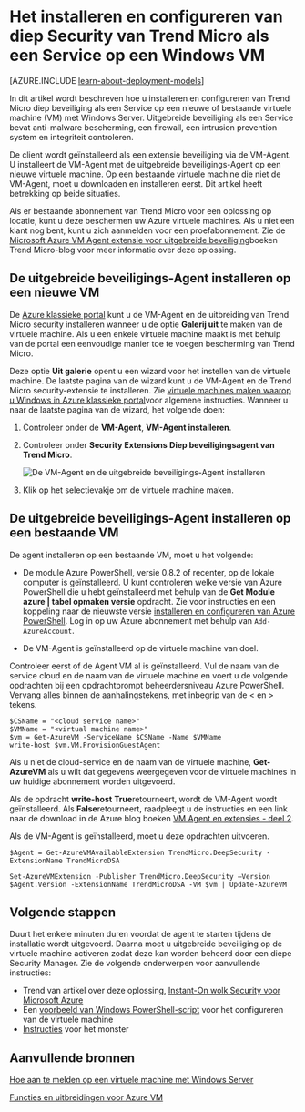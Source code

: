 <properties
    pageTitle="Trend Micro diep Security op een VM installeren | Microsoft Azure"
    description="Dit artikel wordt beschreven hoe u kunt installeren en configureren van Trend Micro security op een VM gemaakt met het klassieke implementatiemodel in Azure."
    services="virtual-machines-windows"
    documentationCenter=""
    authors="iainfoulds"
    manager="timlt"
    editor=""
    tags="azure-service-management"/>

<tags
    ms.service="virtual-machines-windows"
    ms.workload="infrastructure-services"
    ms.tgt_pltfrm="vm-multiple"
    ms.devlang="na"
    ms.topic="article"
    ms.date="08/24/2016"
    ms.author="iainfou"/>


# <a name="how-to-install-and-configure-trend-micro-deep-security-as-a-service-on-a-windows-vm"></a>Het installeren en configureren van diep Security van Trend Micro als een Service op een Windows VM

[AZURE.INCLUDE [learn-about-deployment-models](../../includes/learn-about-deployment-models-classic-include.md)]

In dit artikel wordt beschreven hoe u installeren en configureren van Trend Micro diep beveiliging als een Service op een nieuwe of bestaande virtuele machine (VM) met Windows Server. Uitgebreide beveiliging als een Service bevat anti-malware bescherming, een firewall, een intrusion prevention system en integriteit controleren.

De client wordt geïnstalleerd als een extensie beveiliging via de VM-Agent. U installeert de VM-Agent met de uitgebreide beveiligings-Agent op een nieuwe virtuele machine. Op een bestaande virtuele machine die niet de VM-Agent, moet u downloaden en installeren eerst. Dit artikel heeft betrekking op beide situaties.

Als er bestaande abonnement van Trend Micro voor een oplossing op locatie, kunt u deze beschermen uw Azure virtuele machines. Als u niet een klant nog bent, kunt u zich aanmelden voor een proefabonnement. Zie de [Microsoft Azure VM Agent extensie voor uitgebreide beveiliging](http://go.microsoft.com/fwlink/p/?LinkId=403945)boeken Trend Micro-blog voor meer informatie over deze oplossing.

## <a name="install-the-deep-security-agent-on-a-new-vm"></a>De uitgebreide beveiligings-Agent installeren op een nieuwe VM

De [Azure klassieke portal](http://manage.windowsazure.com) kunt u de VM-Agent en de uitbreiding van Trend Micro security installeren wanneer u de optie **Galerij uit** te maken van de virtuele machine. Als u een enkele virtuele machine maakt is met behulp van de portal een eenvoudige manier toe te voegen bescherming van Trend Micro.

Deze optie **Uit galerie** opent u een wizard voor het instellen van de virtuele machine. De laatste pagina van de wizard kunt u de VM-Agent en de Trend Micro security-extensie te installeren. Zie [virtuele machines maken waarop u Windows in Azure klassieke portal](virtual-machines-windows-classic-tutorial.md)voor algemene instructies. Wanneer u naar de laatste pagina van de wizard, het volgende doen:

1.  Controleer onder de **VM-Agent**, **VM-Agent installeren**.

2.  Controleer onder **Security Extensions** **Diep beveiligingsagent van Trend Micro**.

    ![De VM-Agent en de uitgebreide beveiligings-Agent installeren](./media/virtual-machines-windows-classic-install-trend/InstallVMAgentandTrend.png)

3.  Klik op het selectievakje om de virtuele machine maken.

## <a name="install-the-deep-security-agent-on-an-existing-vm"></a>De uitgebreide beveiligings-Agent installeren op een bestaande VM

De agent installeren op een bestaande VM, moet u het volgende:

- De module Azure PowerShell, versie 0.8.2 of recenter, op de lokale computer is geïnstalleerd. U kunt controleren welke versie van Azure PowerShell die u hebt geïnstalleerd met behulp van de **Get Module azure | tabel opmaken versie** opdracht. Zie voor instructies en een koppeling naar de nieuwste versie [installeren en configureren van Azure PowerShell](../powershell-install-configure.md). Log in op uw Azure abonnement met behulp van `Add-AzureAccount`.

- De VM-Agent is geïnstalleerd op de virtuele machine van doel.

Controleer eerst of de Agent VM al is geïnstalleerd. Vul de naam van de service cloud en de naam van de virtuele machine en voert u de volgende opdrachten bij een opdrachtprompt beheerdersniveau Azure PowerShell. Vervang alles binnen de aanhalingstekens, met inbegrip van de < en > tekens.

    $CSName = "<cloud service name>"
    $VMName = "<virtual machine name>"
    $vm = Get-AzureVM -ServiceName $CSName -Name $VMName
    write-host $vm.VM.ProvisionGuestAgent

Als u niet de cloud-service en de naam van de virtuele machine, **Get-AzureVM** als u wilt dat gegevens weergegeven voor de virtuele machines in uw huidige abonnement worden uitgevoerd.

Als de opdracht **write-host** **True**retourneert, wordt de VM-Agent wordt geïnstalleerd. Als **False**retourneert, raadpleegt u de instructies en een link naar de download in de Azure blog boeken [VM Agent en extensies - deel 2](http://go.microsoft.com/fwlink/p/?LinkId=403947).

Als de VM-Agent is geïnstalleerd, moet u deze opdrachten uitvoeren.

    $Agent = Get-AzureVMAvailableExtension TrendMicro.DeepSecurity -ExtensionName TrendMicroDSA

    Set-AzureVMExtension -Publisher TrendMicro.DeepSecurity –Version $Agent.Version -ExtensionName TrendMicroDSA -VM $vm | Update-AzureVM

## <a name="next-steps"></a>Volgende stappen

Duurt het enkele minuten duren voordat de agent te starten tijdens de installatie wordt uitgevoerd. Daarna moet u uitgebreide beveiliging op de virtuele machine activeren zodat deze kan worden beheerd door een diepe Security Manager. Zie de volgende onderwerpen voor aanvullende instructies:

- Trend van artikel over deze oplossing, [Instant-On wolk Security voor Microsoft Azure](http://go.microsoft.com/fwlink/?LinkId=404101)
- Een [voorbeeld van Windows PowerShell-script](http://go.microsoft.com/fwlink/?LinkId=404100) voor het configureren van de virtuele machine
- [Instructies](http://go.microsoft.com/fwlink/?LinkId=404099) voor het monster

## <a name="additional-resources"></a>Aanvullende bronnen

[Hoe aan te melden op een virtuele machine met Windows Server]

[Functies en uitbreidingen voor Azure VM]


<!--Link references-->
[Hoe aan te melden op een virtuele machine met Windows Server]: virtual-machines-windows-classic-connect-logon.md
[Functies en uitbreidingen voor Azure VM]: http://go.microsoft.com/fwlink/p/?linkid=390493&clcid=0x409
